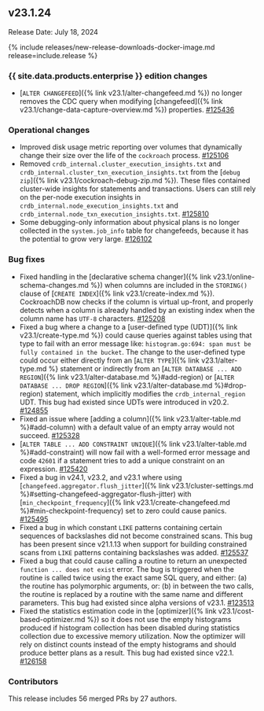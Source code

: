 ## v23.1.24

Release Date: July 18, 2024

{% include releases/new-release-downloads-docker-image.md release=include.release %}

<h3 id="v23-1-24-{{-site.data.products.enterprise-}}-edition-changes">{{ site.data.products.enterprise }} edition changes</h3>

- [`ALTER CHANGEFEED`]({% link v23.1/alter-changefeed.md %}) no longer removes the CDC query when modifying [changefeed]({% link v23.1/change-data-capture-overview.md %}) properties. [#125436][#125436]

<h3 id="v23-1-24-operational-changes">Operational changes</h3>

- Improved disk usage metric reporting over volumes that dynamically change their size over the life of the `cockroach` process. [#125106][#125106]
- Removed `crdb_internal.cluster_execution_insights.txt` and `crdb_internal.cluster_txn_execution_insights.txt` from the [`debug zip`]({% link v23.1/cockroach-debug-zip.md %}). These files contained cluster-wide insights for statements and transactions. Users can still rely on the per-node execution insights in `crdb_internal.node_execution_insights.txt` and `crdb_internal.node_txn_execution_insights.txt`. [#125810][#125810]
- Some debugging-only information about physical plans is no longer collected in the `system.job_info` table for changefeeds, because it has the potential to grow very large. [#126102][#126102]

<h3 id="v23-1-24-bug-fixes">Bug fixes</h3>

- Fixed handling in the [declarative schema changer]({% link v23.1/online-schema-changes.md %}) when columns are included in the `STORING()` clause of [`CREATE INDEX`]({% link v23.1/create-index.md %}). CockroachDB now checks if the column is virtual up-front, and properly detects when a column is already handled by an existing index when the column name has `UTF-8` characters. [#125208][#125208]
- Fixed a bug where a change to a [user-defined type (UDT)]({% link v23.1/create-type.md %}) could cause queries against tables using that type to fail with an error message like: `histogram.go:694: span must be fully contained in the bucket`. The change to the user-defined type could occur either directly from an [`ALTER TYPE`]({% link v23.1/alter-type.md %} statement or indirectly from an [`ALTER DATABASE ... ADD REGION`]({% link v23.1/alter-database.md %}#add-region) or [`ALTER DATABASE ... DROP REGION`]({% link v23.1/alter-database.md %}#drop-region) statement, which implicitly modifies the `crdb_internal_region` UDT. This bug had existed since UDTs were introduced in v20.2. [#124855][#124855]
- Fixed an issue where [adding a column]({% link v23.1/alter-table.md %}#add-column) with a default value of an empty array would not succeed. [#125328][#125328]
- [`ALTER TABLE ... ADD CONSTRAINT UNIQUE`]({% link v23.1/alter-table.md %}#add-constraint) will now fail with a well-formed error message and code `42601` if a statement tries to add a unique constraint on an expression. [#125420][#125420]
- Fixed a bug in v24.1, v23.2, and v23.1 where using [`changefeed.aggregator.flush_jitter`]({% link v23.1/cluster-settings.md %}#setting-changefeed-aggregator-flush-jitter) with [`min_checkpoint_frequency`]({% link v23.1/create-changefeed.md %}#min-checkpoint-frequency) set to zero could cause panics. [#125495][#125495]
- Fixed a bug in which constant `LIKE` patterns containing certain sequences of backslashes did not become constrained scans. This bug has been present since v21.1.13 when support for building constrained scans from `LIKE` patterns containing backslashes was added. [#125537][#125537]
- Fixed a bug that could cause calling a routine to return an unexpected `function ... does not exist` error. The bug is triggered when the routine is called twice using the exact same SQL query, and either: (a) the routine has polymorphic arguments, or: (b) in between the two calls, the routine is replaced by a routine with the same name and different parameters. This bug had existed since alpha versions of v23.1. [#123513][#123513]
- Fixed the statistics estimation code in the [optimizer]({% link v23.1/cost-based-optimizer.md %}) so it does not use the empty histograms produced if histogram collection has been disabled during statistics collection due to excessive memory utilization. Now the optimizer will rely on distinct counts instead of the empty histograms and should produce better plans as a result. This bug had existed since v22.1. [#126158][#126158]

<div class="release-note-contributors" markdown="1">

<h3 id="v23-1-24-contributors">Contributors</h3>

This release includes 56 merged PRs by 27 authors.

</div>

[#123513]: https://github.com/cockroachdb/cockroach/pull/123513
[#124855]: https://github.com/cockroachdb/cockroach/pull/124855
[#125106]: https://github.com/cockroachdb/cockroach/pull/125106
[#125208]: https://github.com/cockroachdb/cockroach/pull/125208
[#125328]: https://github.com/cockroachdb/cockroach/pull/125328
[#125420]: https://github.com/cockroachdb/cockroach/pull/125420
[#125436]: https://github.com/cockroachdb/cockroach/pull/125436
[#125495]: https://github.com/cockroachdb/cockroach/pull/125495
[#125528]: https://github.com/cockroachdb/cockroach/pull/125528
[#125537]: https://github.com/cockroachdb/cockroach/pull/125537
[#125810]: https://github.com/cockroachdb/cockroach/pull/125810
[#126102]: https://github.com/cockroachdb/cockroach/pull/126102
[#126147]: https://github.com/cockroachdb/cockroach/pull/126147
[#126158]: https://github.com/cockroachdb/cockroach/pull/126158
[#126223]: https://github.com/cockroachdb/cockroach/pull/126223
[87ba56fce]: https://github.com/cockroachdb/cockroach/commit/87ba56fce

